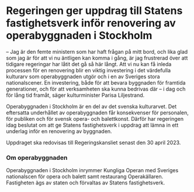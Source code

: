 # Regeringen ger uppdrag till Statens fastighetsverk inför renovering av operabyggnaden i Stockholm

– Jag är den femte ministern som har haft frågan på mitt bord, och lika glad som jag är för att vi nu äntligen kan komma i gång, är jag frustrerad över att tidigare regeringar har låtit det gå så här långt. Att vi nu kan få inleda processen för en renovering blir en viktig investering i det värdefulla kulturarv som operabyggnaden utgör och i en av Sveriges stora nationalscener. En investering, både för att bevara byggnaden för framtida generationer, och för att verksamheten ska kunna bedrivas där – i dag och för lång tid framåt, säger kulturminister Parisa Liljestrand.

Operabyggnaden i Stockholm är en del av det svenska kulturarvet. Det eftersatta underhållet av operabyggnaden får konsekvenser för personalen, för publiken och för svensk opera\- och balettkonst. Därför har regeringen idag beslutat om att ge Statens fastighetsverk i uppdrag att lämna in ett underlag inför en renovering av byggnaden.

Uppdraget ska redovisas till Regeringskansliet senast den 30 april 2023\.

### Om operabyggnaden

Operabyggnaden i Stockholm inrymmer Kungliga Operan med Sveriges nationalscen för opera och balett samt restaurang Operakällaren. Fastigheten ägs av staten och förvaltas av Statens fastighetsverk.

